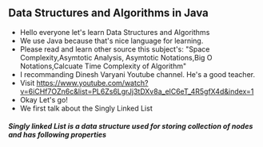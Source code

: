 ## Data Structures and Algorithms in Java
- Hello everyone let's learn Data Structures and Algorithms 
- We use Java because that's nice language for learning.
- Please read and learn other source this subject's: "Space Complexity,Asymtotic Analysis, Asymtotic Notations,Big O Notations,Calcuate Time Complexity of Algorithm"
- I recommanding Dinesh Varyani Youtube channel. He's a good teacher.
- Visit https://www.youtube.com/watch?v=6iCHf7OZn6c&list=PL6Zs6LgrJj3tDXv8a_elC6eT_4R5gfX4d&index=1
- Okay Let's go!
- We first talk about the Singly Linked List 
##### Singly linked List is a data structure used for storing collection of nodes and has following properties